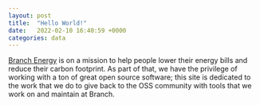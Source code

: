 ```yaml
---
layout: post
title:  "Hello World!"
date:   2022-02-10 16:40:59 +0000
categories: data
---
```

[Branch Energy](https://branchenergy.com/) is on a mission to help people lower their
energy bills and reduce their carbon footprint. As part of that, we have the privilege
of working with a ton of great open source software; this site is dedicated to the work
that we do to give back to the OSS community with tools that we work on and maintain
at Branch.
